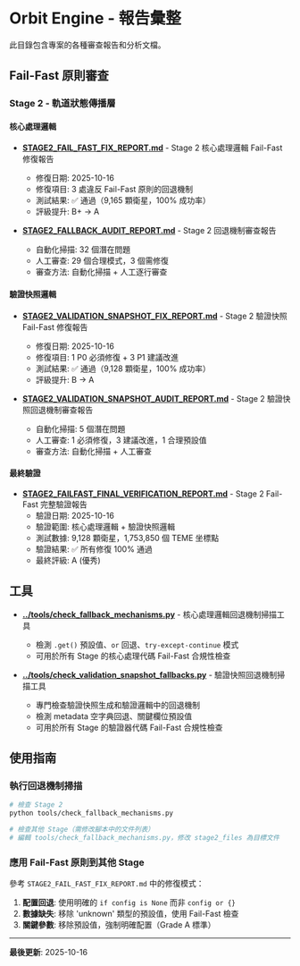 # Orbit Engine - 報告彙整

此目錄包含專案的各種審查報告和分析文檔。

## Fail-Fast 原則審查

### Stage 2 - 軌道狀態傳播層

#### 核心處理邏輯

- **[STAGE2_FAIL_FAST_FIX_REPORT.md](./STAGE2_FAIL_FAST_FIX_REPORT.md)** - Stage 2 核心處理邏輯 Fail-Fast 修復報告
  - 修復日期: 2025-10-16
  - 修復項目: 3 處違反 Fail-Fast 原則的回退機制
  - 測試結果: ✅ 通過（9,165 顆衛星，100% 成功率）
  - 評級提升: B+ → A

- **[STAGE2_FALLBACK_AUDIT_REPORT.md](./STAGE2_FALLBACK_AUDIT_REPORT.md)** - Stage 2 回退機制審查報告
  - 自動化掃描: 32 個潛在問題
  - 人工審查: 29 個合理模式，3 個需修復
  - 審查方法: 自動化掃描 + 人工逐行審查

#### 驗證快照邏輯

- **[STAGE2_VALIDATION_SNAPSHOT_FIX_REPORT.md](./STAGE2_VALIDATION_SNAPSHOT_FIX_REPORT.md)** - Stage 2 驗證快照 Fail-Fast 修復報告
  - 修復日期: 2025-10-16
  - 修復項目: 1 P0 必須修復 + 3 P1 建議改進
  - 測試結果: ✅ 通過（9,128 顆衛星，100% 成功率）
  - 評級提升: B → A

- **[STAGE2_VALIDATION_SNAPSHOT_AUDIT_REPORT.md](./STAGE2_VALIDATION_SNAPSHOT_AUDIT_REPORT.md)** - Stage 2 驗證快照回退機制審查報告
  - 自動化掃描: 5 個潛在問題
  - 人工審查: 1 必須修復，3 建議改進，1 合理預設值
  - 審查方法: 自動化掃描 + 人工審查

#### 最終驗證

- **[STAGE2_FAILFAST_FINAL_VERIFICATION_REPORT.md](./STAGE2_FAILFAST_FINAL_VERIFICATION_REPORT.md)** - Stage 2 Fail-Fast 完整驗證報告
  - 驗證日期: 2025-10-16
  - 驗證範圍: 核心處理邏輯 + 驗證快照邏輯
  - 測試數據: 9,128 顆衛星，1,753,850 個 TEME 坐標點
  - 驗證結果: ✅ 所有修復 100% 通過
  - 最終評級: A (優秀)

## 工具

- **[../tools/check_fallback_mechanisms.py](../../tools/check_fallback_mechanisms.py)** - 核心處理邏輯回退機制掃描工具
  - 檢測 `.get()` 預設值、`or` 回退、`try-except-continue` 模式
  - 可用於所有 Stage 的核心處理代碼 Fail-Fast 合規性檢查

- **[../tools/check_validation_snapshot_fallbacks.py](../../tools/check_validation_snapshot_fallbacks.py)** - 驗證快照回退機制掃描工具
  - 專門檢查驗證快照生成和驗證邏輯中的回退機制
  - 檢測 metadata 空字典回退、關鍵欄位預設值
  - 可用於所有 Stage 的驗證器代碼 Fail-Fast 合規性檢查

## 使用指南

### 執行回退機制掃描

```bash
# 檢查 Stage 2
python tools/check_fallback_mechanisms.py

# 檢查其他 Stage（需修改腳本中的文件列表）
# 編輯 tools/check_fallback_mechanisms.py，修改 stage2_files 為目標文件
```

### 應用 Fail-Fast 原則到其他 Stage

參考 `STAGE2_FAIL_FAST_FIX_REPORT.md` 中的修復模式：

1. **配置回退**: 使用明確的 `if config is None` 而非 `config or {}`
2. **數據缺失**: 移除 'unknown' 類型的預設值，使用 Fail-Fast 檢查
3. **關鍵參數**: 移除預設值，強制明確配置（Grade A 標準）

---

**最後更新**: 2025-10-16
